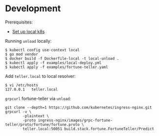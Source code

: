 # Development

Prerequisites:
* [Set up local k8s](https://github.com/kubernetes/community/blob/master/contributors/devel/running-locally.md)


Running `unload` locally:
```
$ kubectl config use-context local
$ go mod vendor
$ docker build -f Dockerfile-local -t local-unload .
$ kubectl apply -f examples/local-deploy.yml
$ kubectl apply -f examples/fortune-teller.yaml
```

Add `teller.local` to local resolver:
```
$ vi /etc/hosts
127.0.0.1   teller.local
```

`grpcurl` fortune-teller via `unload`:
```
git clone --depth=1 https://github.com/kubernetes/ingress-nginx.git
grpcurl -v \
        -plaintext \
        -proto ingress-nginx/images/grpc-fortune-teller/proto/fortune/fortune.proto \
        teller.local:50051 build.stack.fortune.FortuneTeller/Predict
```